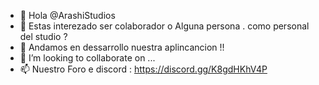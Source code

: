 - 👋 Hola  @ArashiStudios
- 👀 Estas interezado ser colaborador o Alguna persona . como personal del studio ? 
- 🌱 Andamos en dessarrollo nuestra aplincancion !! 
- 💞️ I’m looking to collaborate on ...
- 📫 Nuestro Foro e discord : https://discord.gg/K8gdHKhV4P

<!---
ArashiStudios/ArashiStudios is a ✨ special ✨ repository because its `README.md` (this file) appears on your GitHub profile.
You can click the Preview link to take a look at your changes.
--->
